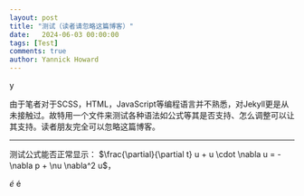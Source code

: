 ```yaml
---
layout: post
title: "测试（读者请忽略这篇博客）"
date:   2024-06-03 00:00:00
tags: [Test]
comments: true
author: Yannick Howard
---
```


y



由于笔者对于SCSS，HTML，JavaScript等编程语言并不熟悉，对Jekyll更是从未接触过。故特用一个文件来测试各种语法如公式等其是否支持、怎么调整可以让其支持。读者朋友完全可以忽略这篇博客。

<!-- more -->


----
测试公式能否正常显示：
$\frac{\partial}{\partial t} u + u \cdot \nabla u = -\nabla p + \nu \nabla^2 u$，

$\acute{e}$   é
